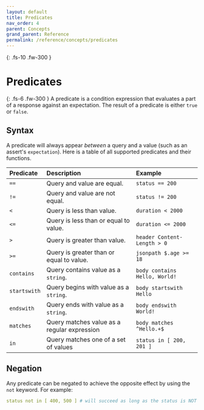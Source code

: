 ```yaml
---
layout: default
title: Predicates
nav_order: 4
parent: Concepts
grand_parent: Reference
permalink: /reference/concepts/predicates
---
```


{: .fs-10 .fw-300 }
# Predicates

{: .fs-6 .fw-300 }
A predicate is a condition expression that evaluates a part of a response against an expectation. The result of a predicate is either `true` or `false`.

## Syntax

A predicate will always appear _between_ a query and a value (such as an assert's `expectation`). Here is a table of all supported predicates and their functions.

| Predicate    | Description                                 | Example                       |
|:-------------|:--------------------------------------------|:------------------------------|
| `==`         | Query and value are equal.                  | `status == 200`               |
| `!=`         | Query and value are not equal.              | `status != 200`               |
| `<`          | Query is less than value.                   | `duration < 2000`             |
| `<=`         | Query is less than or equal to value.       | `duration <= 2000`            |
| `>`          | Query is greater than value.                | `header Content-Length > 0`   |
| `>=`         | Query is greater than or equal to value.    | `jsonpath $.age >= 18`        |
| `contains`   | Query contains value as a `string`.         | `body contains Hello, World!` |
| `startswith` | Query begins with value as a `string`.      | `body startswith Hello`       |
| `endswith`   | Query ends with value as a `string`.        | `body endswith World!`        |
| `matches`    | Query matches value as a regular expression | `body matches ^Hello.+$`        |
| `in`         | Query matches one of a set of values        | `status in [ 200, 201 ]`      |

## Negation

Any predicate can be negated to achieve the opposite effect by using the `not` keyword. For example:

```yml
status not in [ 400, 500 ] # will succeed as long as the status is NOT 400 or 500
```
